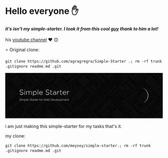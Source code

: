# Hello everyone :raised_hand:
#### _it's isn't my simple-starter. I took it from this cool [guy](https://github.com/agragregra)  thank to him a lot!_
his [youtube channel](https://www.youtube.com/c/WebDesignMaster) :heart: :blush:
 
:star: Original clone:
```
git clone https://github.com/agragregra/Simple-Starter .; rm -rf trunk .gitignore readme.md .git
```

![alt text](https://raw.githubusercontent.com/agragregra/Simple-Starter/main/images/preview.png)

i am just making this simple-starter for my tasks that's it.

my clone:
```
git clone https://github.com/meysey/simple-starter.; rm -rf trunk .gitignore readme.md .git
```
